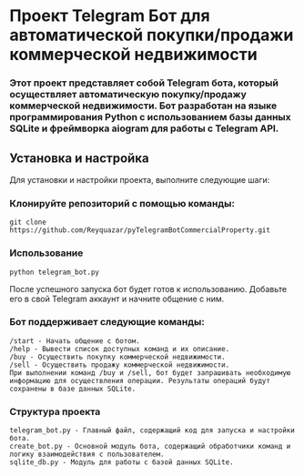 # Проект Telegram Бот для автоматической покупки/продажи коммерческой недвижимости
### Этот проект представляет собой Telegram бота, который осуществляет автоматическую покупку/продажу коммерческой недвижимости. Бот разработан на языке программирования Python с использованием базы данных SQLite и фреймворка aiogram для работы с Telegram API.

## Установка и настройка
Для установки и настройки проекта, выполните следующие шаги:

### Клонируйте репозиторий с помощью команды:

```
git clone https://github.com/Reyquazar/pyTelegramBotCommercialProperty.git
```
### Использование
```
python telegram_bot.py
```

После успешного запуска бот будет готов к использованию. Добавьте его в свой Telegram аккаунт и начните общение с ним.

### Бот поддерживает следующие команды:
```ShellSession
/start - Начать общение с ботом.
/help - Вывести список доступных команд и их описание.
/buy - Осуществить покупку коммерческой недвижимости.
/sell - Осуществить продажу коммерческой недвижимости.
При выполнении команд /buy и /sell, бот будет запрашивать необходимую информацию для осуществления операции. Результаты операций будут сохранены в базе данных SQLite.
```
### Структура проекта

```ShellSession
telegram_bot.py - Главный файл, содержащий код для запуска и настройки бота.
create_bot.py - Основной модуль бота, содержащий обработчики команд и логику взаимодействия с пользователем.
sqlite_db.py - Модуль для работы с базой данных SQLite.
```


